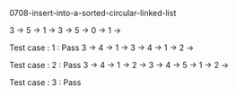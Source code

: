 
0708-insert-into-a-sorted-circular-linked-list

3 -> 5 -> 1 -> 
3 -> 5 -> 0 -> 1 -> 

Test case : 1 : Pass
3 -> 4 -> 1 -> 
3 -> 4 -> 1 -> 2 -> 

Test case : 2 : Pass
3 -> 4 -> 1 -> 2 -> 
3 -> 4 -> 5 -> 1 -> 2 -> 

Test case : 3 : Pass

